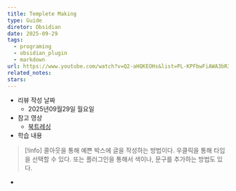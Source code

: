 ```yaml
---
title: Templete Making
type: Guide
diretor: Obsidian
date: 2025-09-29
tags:
  - programing
  - obsidian_plugin
  - markdown
url: https://www.youtube.com/watch?v=Q2-aHQKEOHs&list=PL-KPFbwFiAWA3bR3QSK3w6r_XM0KRzEFl&index=7
related_notes:
stars:
---
```


- 리뷰 작성 날짜
    - 2025년09월29일 월요일
- 참고 영상
    - [북트레싱](https://www.youtube.com/watch?v=Q2-aHQKEOHs&list=PL-KPFbwFiAWA3bR3QSK3w6r_XM0KRzEFl&index=7)
- 학습 내용
>[!info]
>콜아웃을 통해 예쁜 박스에 글을 작성하는 방법이다.
>우클릭을 통해 타입을 선택할 수 있다.
>또는 플러그인을 통해서 색이나, 문구를 추가하는 방법도 있다.
>


- 


